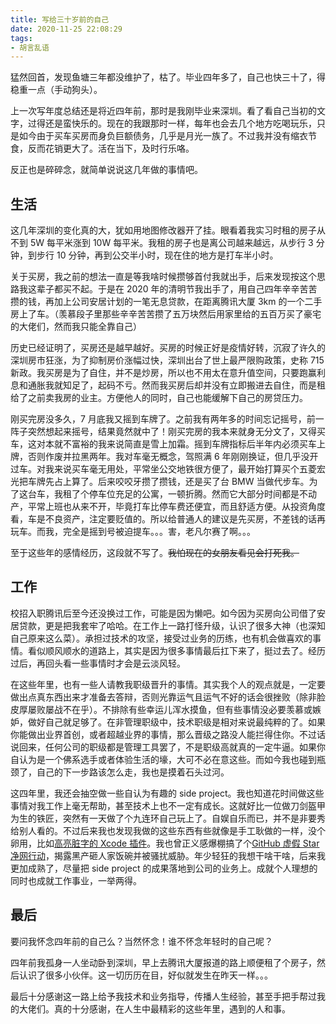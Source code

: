 ```yaml
---
title: 写给三十岁前的自己
date: 2020-11-25 22:08:29
tags:
- 胡言乱语
---
```

猛然回首，发现鱼塘三年都没维护了，枯了。毕业四年多了，自己也快三十了，得稳重一点（手动狗头）。

上一次写年度总结还是将近四年前，那时是我刚毕业来深圳。看了看自己当初的文字，过得还是蛮快乐的。现在的我跟那时一样，每年也会去几个地方吃喝玩乐，只是如今由于买车买房而身负巨额债务，几乎是月光一族了。不过我并没有缩衣节食，反而花销更大了。活在当下，及时行乐咯。

反正也是碎碎念，就简单说说这几年做的事情吧。

<!--more-->

## 生活

这几年深圳的变化真的大，犹如用地图修改器开了挂。眼看着我实习时租的房子从不到 5W 每平米涨到 10W 每平米。我租的房子也是离公司越来越远，从步行 3 分钟，到步行 10 分钟，再到公交半小时，现在住的地方是打车半小时。

关于买房，我之前的想法一直是等我啥时候攒够首付我就出手，后来发现按这个思路我这辈子都买不起。于是在 2020 年的清明节我出手了，用自己四年辛辛苦苦攒的钱，再加上公司安居计划的一笔无息贷款，在距离腾讯大厦 3km 的一个二手房上了车。（羡慕段子里那些辛辛苦苦攒了五万块然后用家里给的五百万买了豪宅的大佬们，然而我只能全靠自己）

历史已经证明了，买房还是越早越好。买房的时候正好是疫情好转，沉寂了许久的深圳房市狂涨，为了抑制房价涨幅过快，深圳出台了世上最严限购政策，史称 715 新政。我买房是为了自住，并不是炒房，所以也不用太在意升值空间，只要跑赢利息和通胀我就知足了，起码不亏。然而我买房后却并没有立即搬进去自住，而是租给了之前卖我房的业主。方便他人的同时，自己也能缓解下自己的房贷压力。

刚买完房没多久，7 月底我又摇到车牌了。之前我有两年多的时间忘记摇号，前一阵子突然想起来摇号，结果竟然就中了！刚买完房的我本来就身无分文了，又得买车，这对本就不富裕的我来说简直是雪上加霜。摇到车牌指标后半年内必须买车上牌，否则作废并拉黑两年。我对车毫无概念，驾照满 6 年刚刚换证，但几乎没开过车。对我来说买车毫无用处，平常坐公交地铁很方便了，最开始打算买个五菱宏光把车牌先占上算了。后来咬咬牙攒了攒钱，还是买了台 BMW 当做代步车。为了这台车，我租了个停车位充足的公寓，一顿折腾。然而它大部分时间都是不动产，平常上班也从来不开，毕竟打车比停车费还便宜，而且舒适方便。从投资角度看，车是不良资产，注定要贬值的。所以给普通人的建议是先买房，不差钱的话再玩车。而我，完全是摇到号被迫提车。。。害，老凡尔赛了啊。。。

至于这些年的感情经历，这段就不写了。~~我怕现在的女朋友看见会打死我。~~

## 工作

校招入职腾讯后至今还没换过工作，可能是因为懒吧。如今因为买房向公司借了安居贷款，更是把我套牢了哈哈。在工作上一路打怪升级，认识了很多大神（也深知自己原来这么菜）。承担过技术的攻坚，接受过业务的历练，也有机会做喜欢的事情。看似顺风顺水的道路上，其实是因为很多事情最后扛下来了，挺过去了。经历过后，再回头看一些事情时才会是云淡风轻。

在这些年里，也有一些人请教我职级晋升的事情。其实我个人的观点就是，一定要做出点真东西出来才准备去答辩，否则光靠运气且运气不好的话会很挫败（除非脸皮厚屡败屡战不在乎）。不排除有些幸运儿浑水摸鱼，但有些事情没必要羡慕或嫉妒，做好自己就足够了。在非管理职级中，技术职级是相对来说最纯粹的了。如果你能做出业界首创，或者超越业界的事情，那么晋级之路没人能拦得住你。不过话说回来，任何公司的职级都是管理工具罢了，不是职级高就真的一定牛逼。如果你自认为是一个佛系选手或者体验生活的壕，大可不必在意这些。而如今我也碰到瓶颈了，自己的下一步路该怎么走，我也是摸着石头过河。

这四年里，我还会抽空做一些自认为有趣的 side project。我也知道花时间做这些事情对我工作上毫无帮助，甚至技术上也不一定有成长。这就好比一位做刀剑盔甲为生的铁匠，突然有一天做了个九连环自己玩上了。自娱自乐而已，并不是非要秀给别人看的。不过后来我也发现我做的这些东西有些就像是手工耿做的一样，没个卵用，比如[高亮脏字的 Xcode 插件](https://github.com/yulingtianxia/DirtyWords-for-Xcode)。我也曾正义感爆棚搞了个[GitHub 虚假 Star 净网行动](https://github.com/yulingtianxia/FuckFakeGitHubStars)，揭露黑产砸人家饭碗并被骚扰威胁。年少轻狂的我想干啥干啥，后来我更加成熟了，尽量把 side project 的成果落地到公司的业务上。成就个人理想的同时也成就工作事业，一举两得。

## 最后

要问我怀念四年前的自己么？当然怀念！谁不怀念年轻时的自己呢？

四年前我孤身一人坐动卧到深圳，早上去腾讯大厦报道的路上顺便租了个房子，然后认识了很多小伙伴。这一切历历在目，好似就发生在昨天一样。。。

最后十分感谢这一路上给予我技术和业务指导，传播人生经验，甚至手把手帮过我的大佬们。真的十分感谢，在人生中最精彩的这些年里，遇到的人和事。
